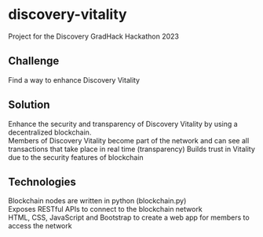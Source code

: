 # discovery-vitality
Project for the Discovery GradHack Hackathon 2023

## Challenge
Find a way to enhance Discovery Vitality

## Solution
Enhance the security and transparency of Discovery Vitality by using a decentralized blockchain.\
Members of Discovery Vitality become part of the network and can see all transactions that take place in real time (transparency)
Builds trust in Vitality due to the security features of blockchain

## Technologies
Blockchain nodes are written in python (blockchain.py)\
Exposes RESTful APIs to connect to the blockchain network\
HTML, CSS, JavaScript and Bootstrap to create a web app for members to access the network
